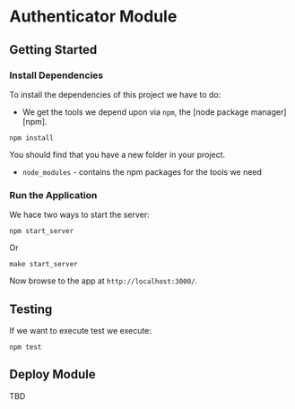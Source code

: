 # Authenticator Module

## Getting Started
### Install Dependencies

To install the dependencies of this project we have to do:

* We get the tools we depend upon via `npm`, the [node package manager][npm].

```
npm install
```

You should find that you have a new folder in your project.

* `node_modules` - contains the npm packages for the tools we need

### Run the Application

We hace two ways to start the server:
```
npm start_server
```
Or
```
make start_server
```

Now browse to the app at `http://localhost:3000/`.

## Testing
If we want to execute test we execute:
```
npm test
```

## Deploy Module
TBD
